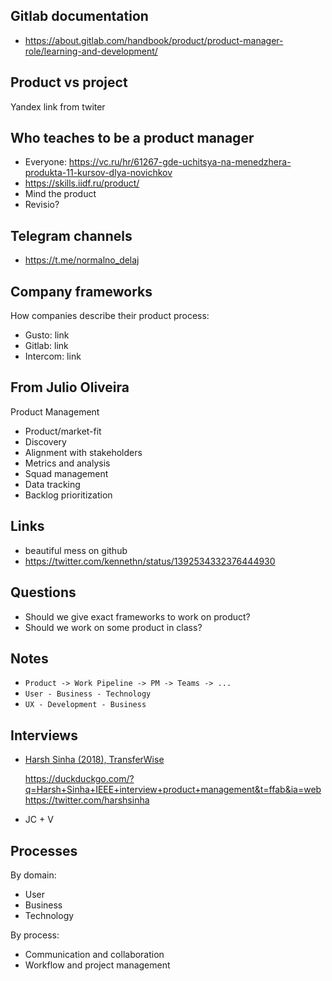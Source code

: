 Gitlab documentation
--------------------

- https://about.gitlab.com/handbook/product/product-manager-role/learning-and-development/

Product vs project
------------------

Yandex link from twiter

Who teaches to be a product manager
-----------------------------------

- Everyone: https://vc.ru/hr/61267-gde-uchitsya-na-menedzhera-produkta-11-kursov-dlya-novichkov
- https://skills.iidf.ru/product/
- Mind the product
- Revisio?

Telegram channels
-----------------

- https://t.me/normalno_delaj

Company frameworks
------------------

How companies describe their product process:
  - Gusto: link
  - Gitlab: link
  - Intercom: link
  
From  Julio Oliveira
--------------------

Product Management

- Product/market-fit
- Discovery
- Alignment with stakeholders
- Metrics and analysis
- Squad management
- Data tracking
- Backlog prioritization

Links
-----
 
- beautiful mess on github
- https://twitter.com/kennethn/status/1392534332376444930


Questions
---------

- Should we give exact frameworks to work on product?
- Should we work on some product in class?

Notes
-----

- `Product -> Work Pipeline -> PM -> Teams -> ...`
- `User - Business - Technology`
- `UX - Development - Business`

Interviews
----------

- [Harsh Sinha (2018), TransferWise]()
  
  https://duckduckgo.com/?q=Harsh+Sinha+IEEE+interview+product+management&t=ffab&ia=web
  https://twitter.com/harshsinha

- JC + V

Processes
---------

By domain:

- User
- Business
- Technology

By process:

- Communication and collaboration
- Workflow and project management
